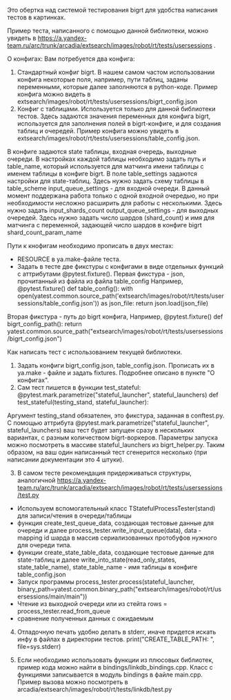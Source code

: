 Это обертка над системой тестирования bigrt для удобства написания тестов в картинках.

Пример теста, напиcанного с помощью данной библиотеки, можно увидеть в https://a.yandex-team.ru/arc/trunk/arcadia/extsearch/images/robot/rt/tests/usersessions .

О конфигах:
Вам потребуется два конфига:
1) Стандартный конфиг bigrt.
В нашем самом частом использовании конфига некоторые поля, например, пути таблиц, заданы переменными, которые далее заполняются в python-коде.
Пример конфига можно видеть в extsearch/images/robot/rt/tests/usersessions/bigrt_config.json
2) Конфиг с таблицами. Используется только для данной библиотеки тестов.
Здесь задаются значения переменных для конфига bigrt, используется для заполнения полей в bigrt-конфиге, и для создания таблиц и очередей.
Пример конфига можно увидеть в extsearch/images/robot/rt/tests/usersessions/table_config.json.

В конфиге задаются state таблицы, входная очередь, выходные очереди.
В настройках каждой таблицы необходимо задать путь и table_name, который используется для матчинга имени таблицы с именем таблицы в конфиге bigrt.
В поле table_settings задаются настройки для state-таблиц.
    Здесь нужно задать схему таблицы в table_scheme
input_queue_settings - для входной очереди. В данный момент поддержана работа только с одной входной очередью, но при необходимости несложно расширить для работы с несколькими.
    Здесь нужно задать input_shards_count
output_queue_settings - для выходных очередей.
    Здесь нужно задать число шардов (shard_count) и имя для матчинга с переменной, задающей число шардов в конфиге bigrt shard_count_param_name

Пути к кнофигам необходимо прописать в двух местах:
- RESOURCE в ya.make-файле теста.
- Задать в тесте две фикстуры с конфигами в виде отдельных функций с аттрибутами @pytest.fixture().
Первая фикстура - json, прочитанный из файла из файла table_config
Например,
@pytest.fixture()
def table_config():
    with open(yatest.common.source_path('extsearch/images/robot/rt/tests/usersessions/table_config.json')) as json_file:
        return json.load(json_file)

Вторая фикстура - путь до bigrt конфига,
Например,
@pytest.fixture()
def bigrt_config_path():
    return yatest.common.source_path("extsearch/images/robot/rt/tests/usersessions/bigrt_config.json")


Как написать тест с использованием текущей библиотеки.
1) Задать конфиги bigrt_config.json, table_config.json. Прописать их в ya.make - файле и задать fixtures.
Подробнее описано в пункте "О конфигах".
2) Сам тест пишется в функции test_stateful:
@pytest.mark.parametrize("stateful_launcher", stateful_launchers)
def test_stateful(testing_stand, stateful_launcher):

Аргумент testing_stand обязателен, это фикстура, заданная в conftest.py.
C помощью аттрибута @pytest.mark.parametrize("stateful_launcher", stateful_launchers)
ваш тест будет запущен сразу в нескольких вариантах, с разным количеством bigrt-воркеров.
Параметры запуска можно посмотреть в массиве stateful_launchers из bigrt_helper.py.
Таким образом, на ваш один написанный тест сгенерится несколько (при написании документации это 4 штуки).

3) В самом тесте рекомендация придерживаться структуры, аналогичной https://a.yandex-team.ru/arc/trunk/arcadia/extsearch/images/robot/rt/tests/usersessions/test.py
- Используем вспомогательный класс TStatefulProcessTester(stand) для записи/чтения в очереди/таблицы
- функция create_test_queue_data, создающая тестовые данные для очереди
  и далее process_tester.write_input_queue(data), data - mapping id шарда в массив сериализованных протобуфов нужного для очереди типа.
- функции create_state_table_data, создающие тестовые данные для state-таблиц
  и далее write_into_state(read_only_states, state_table_name), state_table_name - имя таблицы в конфиге table_config.json
- Запуск программы
    process_tester.process(stateful_launcher,
                           binary_path=yatest.common.binary_path("extsearch/images/robot/rt/usersessions/main/main"))
- Чтение из выходной очереди или из стейта
    rows = process_tester.read_from_queue
- сравнение полученных данных с ожидаемым

4) Отладочную печать удобно делать в stderr, иначе придется искать инфу в файлах в директории тестов.
print("CREATE_TABLE_PATH: ", file=sys.stderr)

5) Если необходимо использовать функции из плюсовых библиотек, пример кода можно найти в bindings/linkdb_bindings.cpp. Класс с функциями записывается в модуль bindings в файле main.cpp.
Пример вызова можно посмотреть в arcadia/extsearch/images/robot/rt/tests/linkdb/test.py











